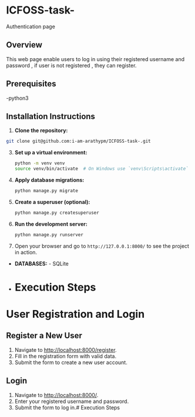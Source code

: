 
# ICFOSS-task-
Authentication page
## Overview
 This web page enable users to log in using their registered username and password , if user is not registered , they can register.

## Prerequisites
-python3

## Installation Instructions

1. **Clone the repository:**
```bash
git clone git@github.com:i-am-arathypm/ICFOSS-task-.git
```

3. **Set up a virtual environment:**
    ```bash
    python -m venv venv
    source venv/bin/activate  # On Windows use `venv\Scripts\activate`
    ```
4. **Apply database migrations:**
    ```bash
    python manage.py migrate
    ```
5. **Create a superuser (optional):**
    ```bash
    python manage.py createsuperuser
    ```
6. **Run the development server:**
    ```bash
    python manage.py runserver
    ```
7. Open your browser and go to `http://127.0.0.1:8000/` to see the project in action.

- **DATABASES:** - SQLite

- # Execution Steps
# User Registration and Login

## Register a New User

1. Navigate to [http://localhost:8000/register](http://localhost:8000/register).
2. Fill in the registration form with valid data.
3. Submit the form to create a new user account.

## Login

1. Navigate to [http://localhost:8000/](http://localhost:8000/).
2. Enter your registered username and password.
3. Submit the form to log in.# Execution Steps




  
